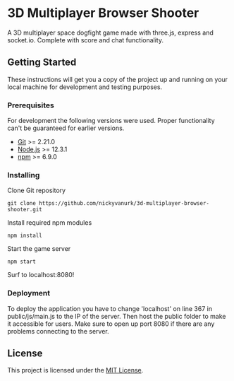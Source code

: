# 3D Multiplayer Browser Shooter

A 3D multiplayer space dogfight game made with three.js, express and socket.io. Complete with score and chat functionality.

## Getting Started

These instructions will get you a copy of the project up and running on your local machine for development and testing purposes.

### Prerequisites

For development the following versions were used. Proper functionality can't be guaranteed for earlier versions.

* [Git](https://git-scm.com/book/en/v2/Getting-Started-Installing-Git) >= 2.21.0
* [Node.js](https://nodejs.org/en/download/package-manager/) >= 12.3.1
* [npm](https://www.npmjs.com/get-npm) >= 6.9.0

### Installing

Clone Git repository

```
git clone https://github.com/nickyvanurk/3d-multiplayer-browser-shooter.git
```

Install required npm modules

```
npm install
```

Start the game server

```
npm start
```

Surf to localhost:8080!

### Deployment

To deploy the application you have to change 'localhost' on line 367 in public/js/main.js to the IP of the server. Then host the public folder to make it accessible for users. Make sure to open up port 8080 if there are any problems connecting to the server.

## License

This project is licensed under the [MIT License](LICENSE).
